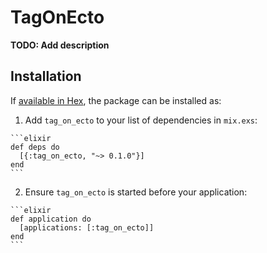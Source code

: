 # TagOnEcto

**TODO: Add description**

## Installation

If [available in Hex](https://hex.pm/docs/publish), the package can be installed as:

  1. Add `tag_on_ecto` to your list of dependencies in `mix.exs`:

    ```elixir
    def deps do
      [{:tag_on_ecto, "~> 0.1.0"}]
    end
    ```

  2. Ensure `tag_on_ecto` is started before your application:

    ```elixir
    def application do
      [applications: [:tag_on_ecto]]
    end
    ```

